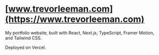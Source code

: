 # [www.trevorleeman.com](https://www.trevorleeman.com)

My portfolio website, built with React, Next.js, TypeScript, Framer Motion, and Tailwind CSS.

Deployed on Vercel.
